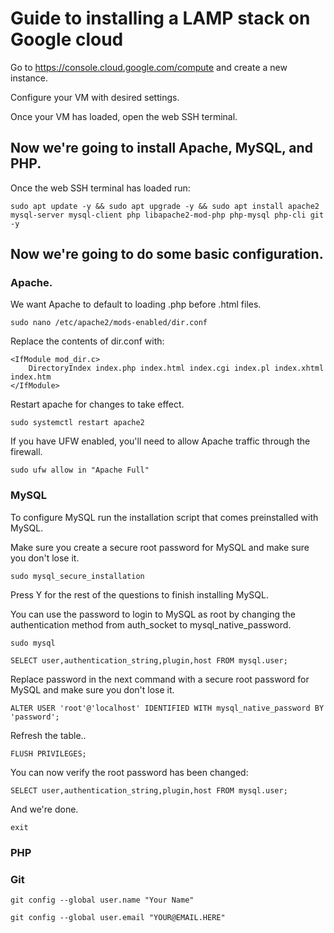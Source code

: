 # Guide to installing a LAMP stack on Google cloud

Go to https://console.cloud.google.com/compute and create a new instance.

Configure your VM with desired settings.

Once your VM has loaded, open the web SSH terminal.

## Now we're going to install Apache, MySQL, and PHP.

Once the web SSH terminal has loaded run:

    sudo apt update -y && sudo apt upgrade -y && sudo apt install apache2 mysql-server mysql-client php libapache2-mod-php php-mysql php-cli git -y

## Now we're going to do some basic configuration.

### Apache.

We want Apache to default to loading .php before .html files.

    sudo nano /etc/apache2/mods-enabled/dir.conf

Replace the contents of dir.conf with:

    <IfModule mod_dir.c>
        DirectoryIndex index.php index.html index.cgi index.pl index.xhtml index.htm
    </IfModule>

Restart apache for changes to take effect. 

    sudo systemctl restart apache2

If you have UFW enabled, you'll need to allow Apache traffic through the firewall.

    sudo ufw allow in "Apache Full"


### MySQL

To configure MySQL run the installation script that comes preinstalled with MySQL.

Make sure you create a secure root password for MySQL and make sure you don't lose it.

    sudo mysql_secure_installation

Press Y for the rest of the questions to finish installing MySQL.

You can use the password to login to MySQL as root by changing the authentication method from auth_socket to mysql_native_password.

    sudo mysql

    SELECT user,authentication_string,plugin,host FROM mysql.user;
    
Replace password in the next command with a secure root password for MySQL and make sure you don't lose it.

    ALTER USER 'root'@'localhost' IDENTIFIED WITH mysql_native_password BY 'password';
    
Refresh the table..

    FLUSH PRIVILEGES;

You can now verify the root password has been changed:

    SELECT user,authentication_string,plugin,host FROM mysql.user;
    
And we're done.

    exit

### PHP


### Git

    git config --global user.name "Your Name"

    git config --global user.email "YOUR@EMAIL.HERE"
